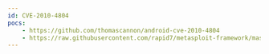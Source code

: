 ```yaml
---
id: CVE-2010-4804
pocs:
    - https://github.com/thomascannon/android-cve-2010-4804
    - https://raw.githubusercontent.com/rapid7/metasploit-framework/master/modules/auxiliary/gather/android_htmlfileprovider.rb
---
```

